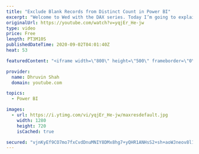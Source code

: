 ```yaml
---
title: "Exclude Blank Records from Distinct Count in Power BI"
excerpt: "Welcome to Wed with the DAX series. Today I’m going to explain one DAX function in Power BI which is – DISTINCTCOUNTNOBLANK()   When we use the DISTICTCOUNT() function in Power BI this will calculate distinct count for the column. This will also include Blank as a distinct record. As a result due to"
originalUrl: https://youtube.com/watch?v=yqjEr_He-jw
type: video
price: Free
length: PT3M10S
publishedDateTime: 2020-09-02T04:01:40Z
heat: 53

featuredContent: "<iframe width=\"800\" height=\"500\" frameborder=\"0\" src=\"https://www.youtube.com/embed/yqjEr_He-jw\" allow=\"accelerometer; autoplay; encrypted-media; gyroscope; picture-in-picture\" allowfullscreen></iframe>"

provider:
  name: Dhruvin Shah
  domain: youtube.com

topics:
  - Power BI

images:
  - url: https://i.ytimg.com/vi/yqjEr_He-jw/maxresdefault.jpg
    width: 1280
    height: 720
    isCached: true

secured: "vjnKyEf9CO7mo7fxCvdDnuMNIY8DMx8hg7+yQHR1ANHsS2+sh+aoWJneov8l1PyuNsL7cysX9z8+oIhYmd58DyZSRqfmT3EReTbxJjukFNb//XxvLQngtOvif7lUb8jIekRknHH+cZjFOYrmcG4+hPKXhVH5G07PvdDaRbpdXf3Yq2WWqICdjgu4uxjBqeJoDm4VTnfpMk8r7r8zfjcwGWRo5Ak1cobA/WOFJ3+CJ0K0PNQ18TBIihIJdajIWnuTaDTBEqCqNJmrL1nT5fOyaL2qZ04rlZAqrW17cap83bBkAK++hEYxPEzL0VUnCDARIN8qsgX/BJeuWNfsnFNKx/QmoKmzhWXTffVPUFAOIwaxQ5kUM/lVQ7QAcTqv9bx+3IkwMjBHoycrVKbA8JpTToDTaaakXeYyE4aAAvqmmxc=;APcUN30KdtJE0yGEtRWsVg=="
---
```


